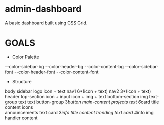 # admin-dashboard

A basic dashboard built using CSS Grid.

# GOALS

- Color Palette 

--color-sidebar-bg
--color-header-bg
--color-content-bg
--color-sidebar-font
--color-header-font
--color-content-font

- Structure

body
    sidebar
        logo
            icon + text
        nav1
            6*(icon + text)
        nav2
            3*(icon + text)
    header
        top-section
            icon + input
            icon + img + text
        bottom-section
            img
            text-group
                text
                text
            button-group
                3*button
    main-content
        projects
            text
            6*card
                title
                content
                icons   
        announcements
            text
            card
                3*info
                    title
                    content
        trending
            text
            card
                4*info
                    img
                    handler
                    content